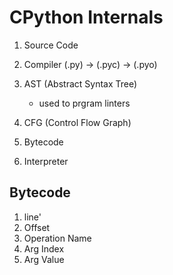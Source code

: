 # CPython Internals

1. Source Code

1. Compiler (.py) -> (.pyc) -> (.pyo)
1. AST (Abstract Syntax Tree)
    - used to prgram linters
1. CFG (Control Flow Graph)
1. Bytecode
1. Interpreter

## Bytecode

1. line'
1. Offset
1. Operation Name
1. Arg Index
1. Arg Value
